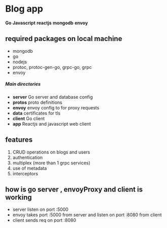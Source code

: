# Blog app

**Go** **Javascript** **reactjs** **mongodb** **envoy**

## required packages on local machine

- mongodb
- go
- nodejs
- protoc, protoc-gen-go, grpc-go, grpc
- envoy

##### Main directories

- **server** Go server and database config
- **protos** proto definitions
- **envoy** envoy config to for proxy requests
- **data** certificates for tls
- **client** Go client
- **app** Reactjs and javascript web client

## features

1. CRUD operations on blogs and users
2. authentication
3. multiplex (more than 1 grpc services)
4. use of metadata
5. interceptors

## how is go server , envoyProxy and client is working

- server listen on port :5000
- envoy takes port :5000 from server and listen on port :8080 from client
- client sends req on port :8080
